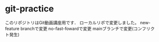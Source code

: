 # git-practice
このリポジトリはGit動画講座用です．
ローカルリポで変更しました。
new-feature branchで変更
no-fast-fowardで変更
mainブランチで変更(コンフリクト発生)